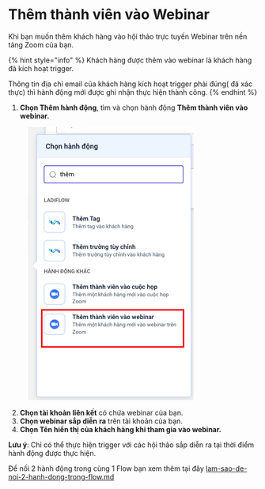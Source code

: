 # Thêm thành viên vào Webinar

&#x20;Khi bạn muốn thêm khách hàng vào hội thảo trực tuyến Webinar trên nền tảng Zoom của bạn.

{% hint style="info" %}
Khách hàng được thêm vào webinar là khách hàng đã kích hoạt trigger.

Thông tin địa chỉ email của khách hàng kích hoạt trigger phải đúng( đã xác thực) thì hành động mới được ghi nhận thực hiện thành công.
{% endhint %}

1. **Chọn Thêm hành động**, tìm và chọn hành động **Thêm thành viên vào webinar.**

<figure><img src="../../../.gitbook/assets/image (482).png" alt=""><figcaption></figcaption></figure>

2. **Chọn tài khoản liên kết** có chứa webinar của bạn.
3. **Chọn webinar sắp diễn** **ra** trên tài khoản của bạn.
4. **Chọn Tên hiển thị của khách hàng khi tham gia vào webinar.**

**Lưu ý**: Chỉ có thể thực hiện trigger với các hội thảo sắp diễn ra tại thời điểm hành động được thực hiện.

Để nối 2 hành động trong cùng 1 Flow bạn xem thêm tại đây [lam-sao-de-noi-2-hanh-dong-trong-flow.md](../lam-sao-de-noi-2-hanh-dong-trong-flow.md "mention")
